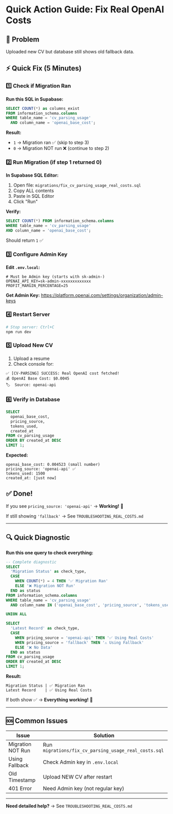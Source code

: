 # Quick Action Guide: Fix Real OpenAI Costs

## 🎯 Problem
Uploaded new CV but database still shows old fallback data.

## ⚡ Quick Fix (5 Minutes)

### 1️⃣ Check if Migration Ran

**Run this SQL in Supabase:**
```sql
SELECT COUNT(*) as columns_exist
FROM information_schema.columns 
WHERE table_name = 'cv_parsing_usage' 
  AND column_name = 'openai_base_cost';
```

**Result:**
- `1` → Migration ran ✅ (skip to step 3)
- `0` → Migration NOT run ❌ (continue to step 2)

### 2️⃣ Run Migration (if step 1 returned 0)

**In Supabase SQL Editor:**
1. Open file: `migrations/fix_cv_parsing_usage_real_costs.sql`
2. Copy ALL contents
3. Paste in SQL Editor
4. Click "Run"

**Verify:**
```sql
SELECT COUNT(*) FROM information_schema.columns 
WHERE table_name = 'cv_parsing_usage' 
AND column_name = 'openai_base_cost';
```
Should return `1` ✅

### 3️⃣ Configure Admin Key

**Edit `.env.local`:**
```env
# Must be Admin key (starts with sk-admin-)
OPENAI_API_KEY=sk-admin-xxxxxxxxxxxxx
PROFIT_MARGIN_PERCENTAGE=25
```

**Get Admin Key:** https://platform.openai.com/settings/organization/admin-keys

### 4️⃣ Restart Server

```bash
# Stop server: Ctrl+C
npm run dev
```

### 5️⃣ Upload New CV

1. Upload a resume
2. Check console for:
```
✅ [CV-PARSING] SUCCESS: Real OpenAI cost fetched!
💰 OpenAI Base Cost: $0.0045
🏷️  Source: openai-api
```

### 6️⃣ Verify in Database

```sql
SELECT 
  openai_base_cost,
  pricing_source,
  tokens_used,
  created_at
FROM cv_parsing_usage 
ORDER BY created_at DESC 
LIMIT 1;
```

**Expected:**
```
openai_base_cost: 0.004523 (small number)
pricing_source: 'openai-api' ✅
tokens_used: 1500
created_at: [just now]
```

## ✅ Done!

If you see `pricing_source: 'openai-api'` → **Working!** 🎉

If still showing `'fallback'` → See `TROUBLESHOOTING_REAL_COSTS.md`

---

## 🔍 Quick Diagnostic

**Run this one query to check everything:**

```sql
-- Complete diagnostic
SELECT 
  'Migration Status' as check_type,
  CASE 
    WHEN COUNT(*) = 4 THEN '✅ Migration Ran'
    ELSE '❌ Migration NOT Run'
  END as status
FROM information_schema.columns 
WHERE table_name = 'cv_parsing_usage' 
  AND column_name IN ('openai_base_cost', 'pricing_source', 'tokens_used', 'profit_margin_percent')

UNION ALL

SELECT 
  'Latest Record' as check_type,
  CASE 
    WHEN pricing_source = 'openai-api' THEN '✅ Using Real Costs'
    WHEN pricing_source = 'fallback' THEN '⚠️ Using Fallback'
    ELSE '❌ No Data'
  END as status
FROM cv_parsing_usage 
ORDER BY created_at DESC 
LIMIT 1;
```

**Result:**
```
Migration Status | ✅ Migration Ran
Latest Record    | ✅ Using Real Costs
```

If both show ✅ → **Everything working!** 🚀

---

## 🆘 Common Issues

| Issue | Solution |
|-------|----------|
| Migration NOT Run | Run `migrations/fix_cv_parsing_usage_real_costs.sql` |
| Using Fallback | Check Admin key in `.env.local` |
| Old Timestamp | Upload NEW CV after restart |
| 401 Error | Need Admin key (not regular key) |

---

**Need detailed help?** → See `TROUBLESHOOTING_REAL_COSTS.md`
